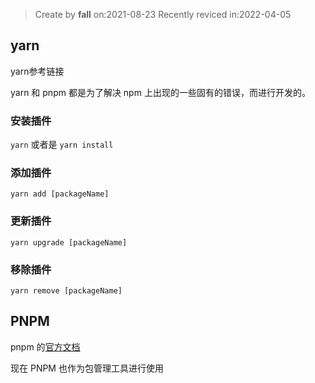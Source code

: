 > Create by **fall** on:2021-08-23
> Recently reviced in:2022-04-05

## yarn 

yarn参考链接

yarn 和 pnpm 都是为了解决 npm 上出现的一些固有的错误，而进行开发的。

### 安装插件

`yarn` 或者是 `yarn install`

### 添加插件

`yarn add [packageName]`

### 更新插件

`yarn upgrade [packageName]`

### 移除插件

`yarn remove [packageName]`

## PNPM

pnpm 的[官方文档](https://pnpm.io/zh/pnpm-cli)

现在 PNPM 也作为包管理工具进行使用